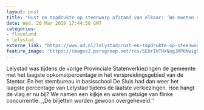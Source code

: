 ```yaml
---
layout: post
title: "Rust en topdrukte op steenworp afstand van elkaar: ‘We moeten stembiljetten overhevelen’"
date: Wed, 20 Mar 2019 17:44:50 GMT
categories: 
- flevoland 
- lelystad 
externe_link: "https://www.ad.nl/lelystad/rust-en-topdrukte-op-steenworp-afstand-van-elkaar-we-moeten-stembiljetten-overhevelen~af5f3abc/"
feature_image: "https://images2.persgroep.net/rcs/5EUrIHTHXNugJMPONwigDXHCCQo/diocontent/143828922/_fitwidth/400/?appId=21791a8992982cd8da851550a453bd7f&quality=0.7"
---
```


Lelystad was tijdens de vorige Provinciale Statenverkiezingen de gemeente met het laagste opkomstpercentage in het verspreidingsgebied van de Stentor. En het stembureau in basisschool De Sluis had dan weer het laagste percentage van Lelystad tijdens de laatste verkiezingen. Hoe hangt de vlag er nu bij? We namen een kijkje en waren getuige van flinke concurrentie. ,,De biljetten worden gewoon overgeheveld.’’
